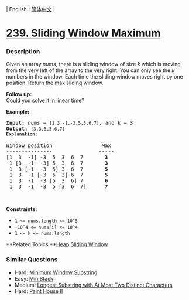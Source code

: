 | English | [简体中文](README.md) |

# [239. Sliding Window Maximum](https://leetcode-cn.com/problems/sliding-window-maximum)
 ### Description
<p>Given an array <em>nums</em>, there is a sliding window of size <em>k</em> which is moving from the very left of the array to the very right. You can only see the <em>k</em> numbers in the window. Each time the sliding window moves right by one position. Return the max sliding window.</p>

<p><strong>Follow up:</strong><br />
Could you solve it in linear time?</p>

<p><strong>Example:</strong></p>

<pre>
<strong>Input:</strong> <em>nums</em> = <code>[1,3,-1,-3,5,3,6,7]</code>, and <em>k</em> = 3
<strong>Output: </strong><code>[3,3,5,5,6,7] 
<strong>Explanation: 
</strong></code>
Window position                Max
---------------               -----
[1  3  -1] -3  5  3  6  7       <strong>3</strong>
 1 [3  -1  -3] 5  3  6  7       <strong>3</strong>
 1  3 [-1  -3  5] 3  6  7      <strong> 5</strong>
 1  3  -1 [-3  5  3] 6  7       <strong>5</strong>
 1  3  -1  -3 [5  3  6] 7       <strong>6</strong>
 1  3  -1  -3  5 [3  6  7]      <strong>7</strong>
</pre>

<p>&nbsp;</p>
<p><strong>Constraints:</strong></p>

<ul>
	<li><code>1 &lt;= nums.length &lt;= 10^5</code></li>
	<li><code>-10^4&nbsp;&lt;= nums[i]&nbsp;&lt;= 10^4</code></li>
	<li><code>1 &lt;= k&nbsp;&lt;= nums.length</code></li>
</ul>

**Related Topics	**[Heap](https://leetcode-cn.com/tag/heap) [Sliding Window](https://leetcode-cn.com/tag/sliding-window) 

### Similar Questions
 - Hard:	[Minimum Window Substring](https://leetcode-cn.com/problems/minimum-window-substring) 
 - Easy:	[Min Stack](https://leetcode-cn.com/problems/min-stack) 
 - Medium:	[Longest Substring with At Most Two Distinct Characters](https://leetcode-cn.com/problems/longest-substring-with-at-most-two-distinct-characters) 
 - Hard:	[Paint House II](https://leetcode-cn.com/problems/paint-house-ii) 
